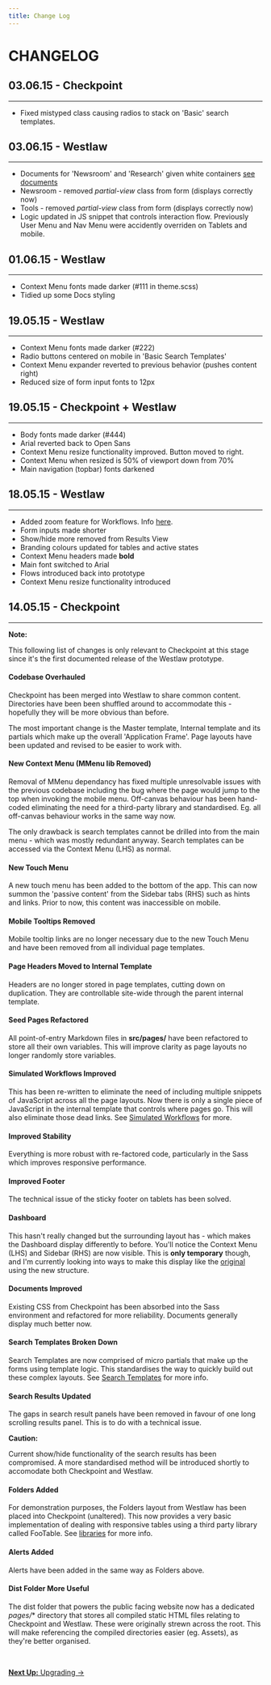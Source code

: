 ```yaml
---
title: Change Log
---
```


# CHANGELOG

## 03.06.15 - Checkpoint
---

* Fixed mistyped class causing radios to stack on 'Basic' search templates.

## 03.06.15 - Westlaw
---

* Documents for 'Newsroom' and 'Research' given white containers [see documents](http://localhost:9292/docs/page-layouts/documents/)
* Newsroom - removed *partial-view* class from form (displays correctly now)
* Tools - removed *partial-view* class from form (displays correctly now)
* Logic updated in JS snippet that controls interaction flow. Previously User Menu and Nav Menu were accidently overriden on Tablets and mobile.

## 01.06.15 - Westlaw
---

* Context Menu fonts made darker (#111 in theme.scss)
* Tidied up some Docs styling

## 19.05.15 - Westlaw
---

* Context Menu fonts made darker (#222)
* Radio buttons centered on mobile in 'Basic Search Templates'
* Context Menu expander reverted to previous behavior (pushes content right)
* Reduced size of form input fonts to 12px

## 19.05.15 - Checkpoint + Westlaw
---

* Body fonts made darker (#444)
* Arial reverted back to Open Sans
* Context Menu resize functionality improved. Button moved to right.
* Context Menu when resized is 50% of viewport down from 70%
* Main navigation (topbar) fonts darkened

## 18.05.15 - Westlaw
---

* Added zoom feature for Workflows. Info [here](/docs/page-layouts/documents/#addressing-diagrams-in-workflow).
* Form inputs made shorter
* Show/hide more removed from Results View
* Branding colours updated for tables and active states
* Context Menu headers made **bold**
* Main font switched to Arial
* Flows introduced back into prototype
* Context Menu resize functionality introduced

## 14.05.15 - Checkpoint
---

<div class="panel">
    <strong>Note:</strong>
    <p>This following list of changes is only relevant to Checkpoint at this stage since it's the first documented release of the Westlaw prototype.</p>
</div>

#### Codebase Overhauled

Checkpoint has been merged into Westlaw to share common content. Directories have been been shuffled around to accommodate this - hopefully they will be more obvious than before.

The most important change is the Master template, Internal template and its partials which make up the overall 'Application Frame'. Page layouts have been updated and revised to be easier to work with.

#### New Context Menu (MMenu lib Removed)

Removal of MMenu dependancy has fixed multiple unresolvable issues with the previous codebase including the bug where the page would jump to the top when invoking the mobile menu. Off-canvas behaviour has been hand-coded eliminating the need for a third-party library and standardised. Eg. all off-canvas behaviour works in the same way now.

The only drawback is search templates cannot be drilled into from the main menu - which was mostly redundant anyway. Search templates can be accessed via the Context Menu (LHS) as normal.

#### New Touch Menu

A new touch menu has been added to the bottom of the app. This can now summon the 'passive content' from the Sidebar tabs (RHS) such as hints and links. Prior to now, this content was inaccessible on mobile.

#### Mobile Tooltips Removed

Mobile tooltip links are no longer necessary due to the new Touch Menu and have been removed from all individual page templates.

#### Page Headers Moved to Internal Template

Headers are no longer stored in page templates, cutting down on duplication. They are controllable site-wide through the parent internal template.

#### Seed Pages Refactored

All point-of-entry Markdown files in **src/pages/** have been refactored to store all their own variables. This will improve clarity as page layouts no longer randomly store variables.

#### Simulated Workflows Improved

This has been re-written to eliminate the need of including multiple snippets of JavaScript across all the page layouts. Now there is only a single piece of JavaScript in the internal template that controls where pages go. This will also eliminate those dead links. See [Simulated Workflows](/docs/getting-started/basic-usage/#simulated-workflows) for more.

#### Improved Stability

Everything is more robust with re-factored code, particularly in the Sass which improves responsive performance.

#### Improved Footer

The technical issue of the sticky footer on tablets has been solved.

#### Dashboard

This hasn't really changed but the surrounding layout has - which makes the Dashboard display differently to before. You'll notice the Context Menu (LHS) and Sidebar (RHS) are now visible. This is **only temporary** though, and I'm currently looking into ways to make this display like the [original](http://cpbeta.uat.liquidvisual.net) using the new structure.

#### Documents Improved

Existing CSS from Checkpoint has been absorbed into the Sass environment and refactored for more reliability. Documents generally display much better now.

#### Search Templates Broken Down

Search Templates are now comprised of micro partials that make up the forms using template logic. This standardises the way to quickly build out these complex layouts. See [Search Templates](/docs/page-layouts/search-templates/) for more info.

#### Search Results Updated

The gaps in search result panels have been removed in favour of one long scrolling results panel. This is to do with a technical issue.

<div class="panel">
    <strong>Caution:</strong>
    <p>Current show/hide functionality of the search results has been compromised. A more standardised method will be introduced shortly to accomodate both Checkpoint and Westlaw.</p>
</div>

#### Folders Added

For demonstration purposes, the Folders layout from Westlaw has been placed into Checkpoint (unaltered). This now provides a very basic implementation of dealing with responsive tables using a third party library called FooTable. See [libraries](/docs/basics/libraries/) for more info.

#### Alerts Added

Alerts have been added in the same way as Folders above.

#### Dist Folder More Useful

The dist folder that powers the public facing website now has a dedicated *pages/** directory that stores all compiled static HTML files relating to Checkpoint and Westlaw. These were originally strewn across the root. This will make referencing the compiled directories easier (eg. Assets), as they're better organised.

<br>

<p class="text-center medium-text-right">
  <a href="/docs/miscellaneous/upgrading/"><b>Next Up:</b> Upgrading →</a>
</p>